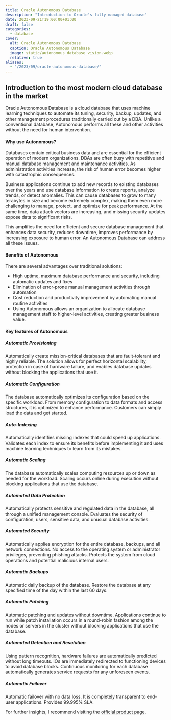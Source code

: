 ```yaml
---
title: Oracle Autonomous Database
description: "Introduction to Oracle's fully managed database"
date: 2023-09-21T19:00:00+01:00
draft: false
categories:
  - database
cover:
  alt: Oracle Autonomous Database
  caption: Oracle Autonomous Database
  image: static/autonomous_database_vision.webp
  relative: true
aliases:
  - "/2023/09/oracle-autonomous-database/"
---
```


## Introduction to the most modern cloud database in the market

Oracle Autonomous Database is a cloud database that uses machine learning techniques to automate its tuning, security, backup, updates, and other management procedures traditionally carried out by a DBA. Unlike a conventional database, Autonomous performs all these and other activities without the need for human intervention.

#### Why use Autonomous?

Databases contain critical business data and are essential for the efficient operation of modern organizations. DBAs are often busy with repetitive and manual database management and maintenance activities. As administration activities increase, the risk of human error becomes higher with catastrophic consequences.

Business applications continue to add new records to existing databases over the years and use database information to create reports, analyze trends, or detect anomalies. This can cause databases to grow to many terabytes in size and become extremely complex, making them even more challenging to manage, protect, and optimize for peak performance. At the same time, data attack vectors are increasing, and missing security updates expose data to significant risks.

This amplifies the need for efficient and secure database management that enhances data security, reduces downtime, improves performance by increasing exposure to human error. An Autonomous Database can address all these issues.

#### Benefits of Autonomous

There are several advantages over traditional solutions:

- High uptime, maximum database performance and security, including automatic updates and fixes
- Elimination of error-prone manual management activities through automation
- Cost reduction and productivity improvement by automating manual routine activities
- Using Autonomous allows an organization to allocate database management staff to higher-level activities, creating greater business value.

#### Key features of Autonomous

##### Automatic Provisioning

Automatically create mission-critical databases that are fault-tolerant and highly reliable. The solution allows for perfect horizontal scalability, protection in case of hardware failure, and enables database updates without blocking the applications that use it.

##### Automatic Configuration

The database automatically optimizes its configuration based on the specific workload. From memory configuration to data formats and access structures, it is optimized to enhance performance. Customers can simply load the data and get started.

##### Auto-Indexing

Automatically identifies missing indexes that could speed up applications. Validates each index to ensure its benefits before implementing it and uses machine learning techniques to learn from its mistakes.

##### Automatic Scaling

The database automatically scales computing resources up or down as needed for the workload. Scaling occurs online during execution without blocking applications that use the database.

##### Automated Data Protection

Automatically protects sensitive and regulated data in the database, all through a unified management console. Evaluates the security of configuration, users, sensitive data, and unusual database activities.

##### Automated Security

Automatically applies encryption for the entire database, backups, and all network connections. No access to the operating system or administrator privileges, preventing phishing attacks. Protects the system from cloud operations and potential malicious internal users.

##### Automatic Backups

Automatic daily backup of the database. Restore the database at any specified time of the day within the last 60 days.

##### Automatic Patching

Automatic patching and updates without downtime. Applications continue to run while patch installation occurs in a round-robin fashion among the nodes or servers in the cluster without blocking applications that use the database.

##### Automated Detection and Resolution

Using pattern recognition, hardware failures are automatically predicted without long timeouts. IOs are immediately redirected to functioning devices to avoid database blocks. Continuous monitoring for each database automatically generates service requests for any unforeseen events.

##### Automatic Failover

Automatic failover with no data loss. It is completely transparent to end-user applications. Provides 99.995% SLA.

For further insights, I recommend visiting the [official product page](https://www.oracle.com/autonomous-database/).
